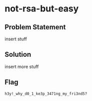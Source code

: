 # not-rsa-but-easy
## Problem Statement
insert stuff

## Solution
insert more stuff

## Flag 
`h3y!_why_d0_1_ke3p_3471ng_my_fri3nd5?`
